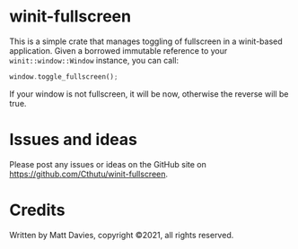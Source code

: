 # winit-fullscreen

This is a simple crate that manages toggling of fullscreen in a winit-based
application.  Given a borrowed immutable reference to your
`winit::window::Window` instance, you can call:

```rust
window.toggle_fullscreen();
```

If your window is not fullscreen, it will be now, otherwise the reverse will be true.

# Issues and ideas

Please post any issues or ideas on the GitHub site on https://github.com/Cthutu/winit-fullscreen.

# Credits

Written by Matt Davies, copyright ©2021, all rights reserved.
